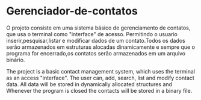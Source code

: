 # Gerenciador-de-contatos

O projeto consiste em uma sistema básico de gerenciamento de contatos, que usa o terminal como "interface" de acesso.
Permitindo o usuario inserir,pesquisar,listar e modificar dados de um contato.Todos os dados serão armazenados em estruturas alocadas dinamicamente e sempre que o programa 
for encerrado,os contatos serão armazenados em um arquivo binário.

The project is a basic contact management system, which uses the terminal as an access "interface". The user can, add, search, list and modify contact data. All data will be stored in dynamically allocated structures and Whenever the program is closed the contacts will be stored in a binary file.

